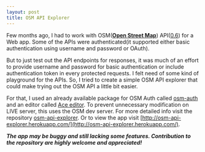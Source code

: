 ```yaml
---
layout: post
title: OSM API Explorer
---
```



Few months ago, I had to work with OSM(**[Open Street Map](https://osm.org)**) API([0.6](https://wiki.openstreetmap.org/wiki/API_v0.6)) for a Web app. Some of the APIs were authenticated(it supported either basic authentication using username and password or OAuth). 

But to just test out the API endpoints for responses, it was much of an effort to provide username and password for basic authentication or include authentication token in every protected requests. I felt need of some kind of playground for the APIs. So, I tried to create a simple OSM API explorer that could make trying out the OSM API a little bit easier.

For that, I used an already available package for OSM Auth called [osm-auth](https://github.com/osmlab/osm-auth) and an editor called [Ace editor](https://ace.c9.io/). To prevent unnecessary modification on LIVE server, this uses the OSM dev server. For more detailed info visit the repository [osm-api-explorer](https://github.com/drklrd/osm-api-explorer). Or to view the app visit [http://osm-api-explorer.herokuapp.com/](http://osm-api-explorer.herokuapp.com/).

***The app may be buggy and still lacking some features. Contribution to the repository are highly welcome and appreciated!***
